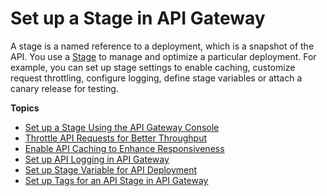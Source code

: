 # Set up a Stage in API Gateway<a name="set-up-stages"></a>

 A stage is a named reference to a deployment, which is a snapshot of the API\. You use a [Stage](http://docs.aws.amazon.com/apigateway/api-reference/resource/stage/) to manage and optimize a particular deployment\. For example, you can set up stage settings to enable caching, customize request throttling, configure logging, define stage variables or attach a canary release for testing\. 

**Topics**
+ [Set up a Stage Using the API Gateway Console](stages.md)
+ [Throttle API Requests for Better Throughput](api-gateway-request-throttling.md)
+ [Enable API Caching to Enhance Responsiveness](api-gateway-caching.md)
+ [Set up API Logging in API Gateway](set-up-logging.md)
+ [Set up Stage Variable for API Deployment](stage-variables.md)
+ [Set up Tags for an API Stage in API Gateway](set-up-tags.md)